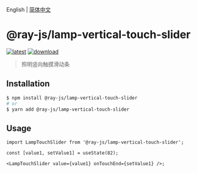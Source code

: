 English | [简体中文](./README-zh_CN.md)

# @ray-js/lamp-vertical-touch-slider

[![latest](https://img.shields.io/npm/v/@ray-js/lamp-vertical-touch-slider/latest.svg)](https://www.npmjs.com/package/@ray-js/lamp-vertical-touch-slider) [![download](https://img.shields.io/npm/dt/@ray-js/lamp-vertical-touch-slider.svg)](https://www.npmjs.com/package/@ray-js/lamp-vertical-touch-slider)

> 照明竖向触摸滑动条

## Installation

```sh
$ npm install @ray-js/lamp-vertical-touch-slider
# or
$ yarn add @ray-js/lamp-vertical-touch-slider
```

## Usage

```tsx
import LampTouchSlider from '@ray-js/lamp-vertical-touch-slider';

const [value1, setValue1] = useState(82);

<LampTouchSlider value={value1} onTouchEnd={setValue1} />;
```
